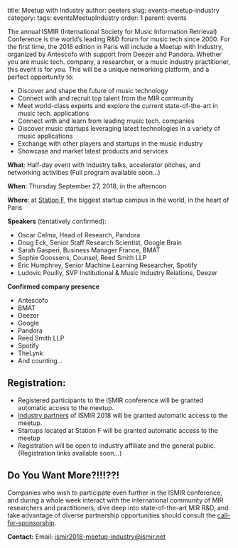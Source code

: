 title: Meetup with Industry 
author: peeters
slug: events-meetup-industry
category:
tags: eventsMeetupIndustry
order: 1
parent: events

The annual ISMIR (International Society for Music Information Retrieval) Conference is the world’s leading R&D forum for music tech since 2000.For the first time, the 2018 edition in Paris will include a Meetup with Industry, organized by Antescofo with support from Deezer and Pandora. Whether you are music tech. company, a researcher, or a music industry practitioner, this event is for you. This will be a unique networking platform, and a perfect opportunity to: 
- Discover and shape the future of music technology - Connect with and recruit top talent from the MIR community- Meet world-class experts and explore the current state-of-the-art in music tech. applications- Connect with and learn from leading music tech. companies- Discover music startups leveraging latest technologies in a variety of music applications- Exchange with other players and startups in the music industry- Showcase and market latest products and services**What**: Half-day event with Industry talks, accelerator pitches, and networking activities (Full program available soon...)**When**: Thursday September 27, 2018, in the afternoon**Where**: at [Station F](https://stationf.co), the biggest startup campus in the world, in the heart of Paris**Speakers** (tentatively confirmed):- Oscar Celma, Head of Research, Pandora- Doug Eck, Senior Staff Research Scientist, Google Brain- Sarah Gasperi, Business Manager France, BMAT- Sophie Goossens, Counsel, Reed Smith LLP- Eric Humphrey, Senior Machine Learning Researcher, Spotify- Ludovic Pouilly, SVP Institutional & Music Industry Relations, Deezer**Confirmed company presence**
- Antescofo- BMAT- Deezer- Google- Pandora- Reed Smith LLP- Spotify- TheLynk- And counting...## Registration:
- Registered participants to the ISMIR conference will be granted automatic access to the meetup.- [Industry partners]({filename}/pages/partnersCall.md) of ISMIR 2018 will be granted automatic access to the meetup.- Startups located at Station F will be granted automatic access to the meetup- Registration will be open to industry affiliate and the general public. (Registration links available soon…)## Do You Want More?!!!??!Companies who wish to participate even further in the ISMIR conference, and during a whole week interact with the international community of MIR researchers and practitioners, dive deep into state-of-the-art MIR R&D, and take advantage of diverse partnership opportunities should consult the [call-for-sponsorship]({filename}/pages/partnersCall.md).**Contact:**Email: [ismir2018-meetup-industry@ismir.net](mailto:ismir2018-meetup-industry@ismir.net)